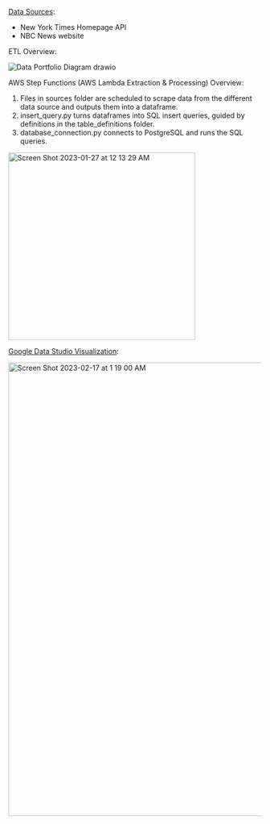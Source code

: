 [Data Sources](https://github.com/dhruvi-9/news-headlines/tree/main/sources):
- New York Times Homepage API
- NBC News website

ETL Overview:

  ![Data Portfolio Diagram drawio](https://user-images.githubusercontent.com/100179105/217364381-b3e247b2-837e-4b54-ab0a-5e092b5d2835.png)

AWS Step Functions (AWS Lambda Extraction & Processing) Overview:
1. Files in sources folder are scheduled to scrape data from the different data source and outputs them into a dataframe.
2. insert_query.py turns dataframes into SQL insert queries, guided by definitions in the table_definitions folder.
3. database_connection.py connects to PostgreSQL and runs the SQL queries. 

  <img width="372" alt="Screen Shot 2023-01-27 at 12 13 29 AM" src="https://user-images.githubusercontent.com/100179105/215014391-1b6f34b7-e392-48c9-9900-a0b5c4b59a3b.png">


[Google Data Studio Visualization](https://lookerstudio.google.com/u/0/reporting/214b0ce7-0ee1-4702-9ded-160814a080a0/page/qA9CD):
  
  <img width="900" alt="Screen Shot 2023-02-17 at 1 19 00 AM" src="https://user-images.githubusercontent.com/100179105/219564899-fcae9861-6dc9-463c-b038-621724cd59a8.png">
